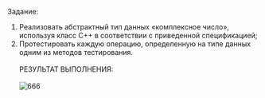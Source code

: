 Задание:
1. Реализовать  абстрактный  тип  данных  «комплексное число»,  используя  класс С++ в соответствии с приведенной спецификацией;
2. Протестировать каждую операцию, определенную на типе данных одним из методов тестирования.
<br><br>РЕЗУЛЬТАТ ВЫПОЛНЕНИЯ:<br><br>
![666](https://github.com/pirocsilin/educational/assets/97364957/0d37aeb2-4973-48c4-ab32-cb6aee14eece)


